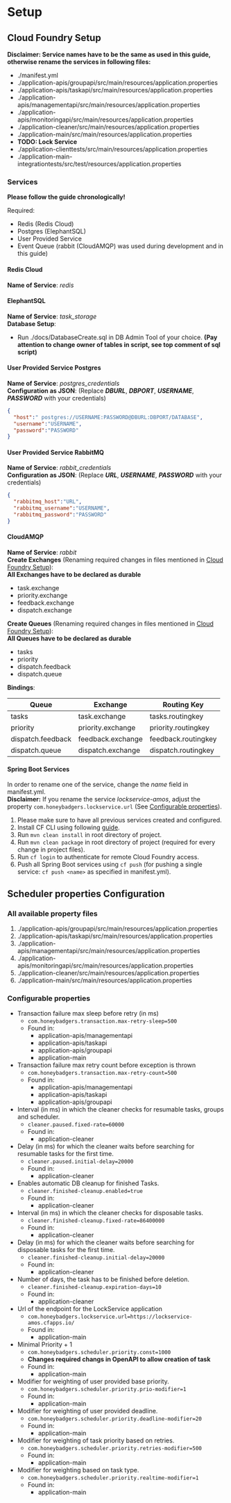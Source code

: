 # Setup

## Cloud Foundry Setup

**Disclaimer: Service names have to be the same as used in this guide, otherwise rename the services in following files:**
* ./manifest.yml
* ./application-apis/groupapi/src/main/resources/application.properties
* ./application-apis/taskapi/src/main/resources/application.properties
* ./application-apis/managementapi/src/main/resources/application.properties
* ./application-apis/monitoringapi/src/main/resources/application.properties
* ./application-cleaner/src/main/resources/application.properties
* ./application-main/src/main/resources/application.properties
* **TODO: Lock Service** 
* ./application-clienttests/src/main/resources/application.properties
* ./application-main-integrationtests/src/test/resources/application.properties

### Services 

**Please follow the guide chronologically!**

Required:
* Redis (Redis Cloud)
* Postgres (ElephantSQL)
* User Provided Service
* Event Queue (rabbit (CloudAMQP) was used during development and in this guide)

#### Redis Cloud
**Name of Service**: _redis_

#### ElephantSQL
**Name of Service**: _task_storage_<br/>
**Database Setup**:
* Run ./docs/DatabaseCreate.sql in DB Admin Tool of your choice. **(Pay attention to change owner of tables in script, see top comment of sql script)**

#### User Provided Service Postgres
**Name of Service**: _postgres_credentials_ <br/>
**Configuration as JSON**: (Replace **_DBURL_**, **_DBPORT_**, **_USERNAME_**, **_PASSWORD_** with your credentials)
```json
{
  "host":" postgres://USERNAME:PASSWORD@DBURL:DBPORT/DATABASE", 
  "username":"USERNAME", 
  "password":"PASSWORD" 
}
```
#### User Provided Service RabbitMQ
**Name of Service**: _rabbit_credentials_ <br/>
**Configuration as JSON**: (Replace **_URL_**, **_USERNAME_**, **_PASSWORD_** with your credentials)
```json
{
  "rabbitmq_host":"URL",
  "rabbitmq_username":"USERNAME",
  "rabbitmq_password":"PASSWORD"
}
```
#### CloudAMQP
**Name of Service**: _rabbit_ <br/>
**Create Exchanges** (Renaming required changes in files mentioned in [Cloud Foundry Setup](#cloud-foundry-setup)): <br/>
**All Exchanges have to be declared as durable**
* task.exchange
* priority.exchange
* feedback.exchange
* dispatch.exchange 

**Create Queues** (Renaming required changes in files mentioned in [Cloud Foundry Setup](#cloud-foundry-setup)): <br/>
**All Queues have to be declared as durable**
* tasks
* priority
* dispatch.feedback
* dispatch.queue 

**Bindings**: 

Queue | Exchange | Routing Key
------------ | ------------- | -------------
tasks | task.exchange | tasks.routingkey
priority | priority.exchange | priority.routingkey
dispatch.feedback | feedback.exchange | feedback.routingkey
dispatch.queue | dispatch.exchange | dispatch.routingkey

#### Spring Boot Services
In order to rename one of the service, change the _name_ field in manifest.yml. <br/>
**Disclaimer:** If you rename the service _lockservice-amos_, adjust the property ``com.honeybadgers.lockservice.url`` (See [Configurable properties](#configurable-properties)).

1. Please make sure to have all previous services created and configured.
2. Install CF CLI using following [guide](https://github.com/cloudfoundry/cli).
3. Run ``mvn clean install`` in root directory of project.
4. Run ``mvn clean package`` in root directory of project (required for every change in project files).
5. Run ``cf login`` to authenticate for remote Cloud Foundry access.
6. Push all Spring Boot services using ``cf push`` (for pushing a single service: ``cf push <name>`` as specified in manifest.yml).


## Scheduler properties Configuration

### All available property files 
1. ./application-apis/groupapi/src/main/resources/application.properties
2. ./application-apis/taskapi/src/main/resources/application.properties
3. ./application-apis/managementapi/src/main/resources/application.properties
4. ./application-apis/monitoringapi/src/main/resources/application.properties
5. ./application-cleaner/src/main/resources/application.properties
6. ./application-main/src/main/resources/application.properties

### Configurable properties

* Transaction failure max sleep before retry (in ms)
    * `com.honeybadgers.transaction.max-retry-sleep=500`
    * Found in:
        * application-apis/managementapi
        * application-apis/taskapi
        * application-apis/groupapi
        * application-main
* Transaction failure max retry count before exception is thrown
    * `com.honeybadgers.transaction.max-retry-count=500`
    * Found in:
        * application-apis/managementapi
        * application-apis/taskapi
        * application-apis/groupapi
* Interval (in ms) in which the cleaner checks for resumable tasks, groups and scheduler.
    * `cleaner.paused.fixed-rate=60000`
    * Found in:
        * application-cleaner
* Delay (in ms) for which the cleaner waits before searching for resumable tasks for the first time.
    * `cleaner.paused.initial-delay=20000`
    * Found in:
        * application-cleaner
* Enables automatic DB cleanup for finished Tasks. 
    * `cleaner.finished-cleanup.enabled=true`
    * Found in:
        * application-cleaner
* Interval (in ms) in which the cleaner checks for disposable tasks.
    * `cleaner.finished-cleanup.fixed-rate=86400000`
    * Found in:
        * application-cleaner
* Delay (in ms) for which the cleaner waits before searching for disposable tasks for the first time.
    * `cleaner.finished-cleanup.initial-delay=20000`
    * Found in:
        * application-cleaner
* Number of days, the task has to be finished before deletion.
    * `cleaner.finished-cleanup.expiration-days=10`
    * Found in:
        * application-cleaner
* Url of the endpoint for the LockService application
    * `com.honeybadgers.lockservice.url=https://lockservice-amos.cfapps.io/`
    * Found in:
        * application-main
* Minimal Priority + 1 
    * `com.honeybadgers.scheduler.priority.const=1000`
    * **Changes required changs in OpenAPI to allow creation of task**
    * Found in:
        * application-main
* Modifier for weighting of user provided base priority.
    * `com.honeybadgers.scheduler.priority.prio-modifier=1`
    * Found in:
        * application-main
* Modifier for weighting of user provided deadline.
    * `com.honeybadgers.scheduler.priority.deadline-modifier=20`
    * Found in:
        * application-main
* Modifier for weighting of task priority based on retries.
    * `com.honeybadgers.scheduler.priority.retries-modifier=500`
    * Found in:
        * application-main
* Modifier for weighting based on task type.
    * `com.honeybadgers.scheduler.priority.realtime-modifier=1`
    * Found in:
        * application-main
        
